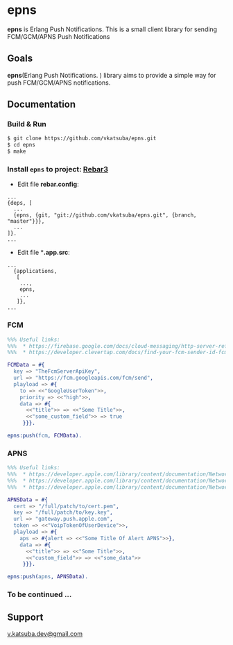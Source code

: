# epns
**epns** is Erlang Push Notifications. This is a small client library for sending FCM/GCM/APNS Push Notifications

## Goals
**epns**(Erlang Push Notifications. ) library aims to provide a simple way for push FCM/GCM/APNS notifications.

## Documentation
### Build & Run
```sh
$ git clone https://github.com/vkatsuba/epns.git
$ cd epns
$ make
```
### Install `epns` to project: [Rebar3](https://www.rebar3.org/)
* Edit file **rebar.config**:
```
...
{deps, [
  ...
  {epns, {git, "git://github.com/vkatsuba/epns.git", {branch, "master"}}},
  ...
]}.
...
```
* Edit file ***.app.src**:
```
...
  {applications,
   [
    ...,
    epns,
    ...
   ]},
...
```
### FCM
```erlang
%%% Useful links:
%%%  * https://firebase.google.com/docs/cloud-messaging/http-server-ref
%%%  * https://developer.clevertap.com/docs/find-your-fcm-sender-id-fcm-server-api-key

FCMData = #{
  key => "TheFcmServerApiKey",
  url => "https://fcm.googleapis.com/fcm/send",
  playload => #{
    to => <<"GoogleUserToken">>,
    priority => <<"high">>,
    data => #{
      <<"title">> => <<"Some Title">>,
      <<"some_custom_field">> => true
     }}}.

epns:push(fcm, FCMData).
```
### APNS
```erlang
%%% Useful links:
%%%  * https://developer.apple.com/library/content/documentation/NetworkingInternet/Conceptual/RemoteNotificationsPG/CreatingtheNotificationPayload.html
%%%  * https://developer.apple.com/library/content/documentation/NetworkingInternet/Conceptual/RemoteNotificationsPG/BinaryProviderAPI.html
%%%  * https://developer.apple.com/library/content/documentation/NetworkingInternet/Conceptual/RemoteNotificationsPG/LegacyNotificationFormat.html

APNSData = #{
  cert => "/full/patch/to/cert.pem",
  key => "/full/patch/to/key.key",
  url => "gateway.push.apple.com",
  token => <<"VoipTokenOfUserDevice">>,
  playload => #{
    aps => #{alert => <<"Some Title Of Alert APNS">>},
    data => #{
      <<"title">> => <<"Some Title">>,
      <<"custom_field">> => <<"some_data">>
     }}}.

epns:push(apns, APNSData).
```

### To be continued ...

## Support
v.katsuba.dev@gmail.com

